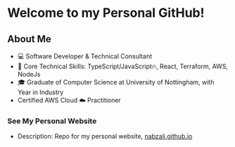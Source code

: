 # Welcome to my Personal GitHub!

## About Me

- 💻 Software Developer & Technical Consultant
- 💬 Core Technical Skills: TypeScript/JavaScript🔥, React, Terraform, AWS, NodeJs 
- 🎓 Graduate of Computer Science at University of Nottingham, with Year in Industry
- Certified AWS Cloud ☁️ Practitioner

### See My Personal Website
   - Description: Repo for my personal website, [nabzali.github.io](https://nabzali.github.io/my-site)
